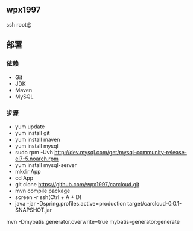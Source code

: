## wpx1997

ssh root@
## 部署
### 依赖
- Git
- JDK
- Maven
- MySQL
### 步骤
- yum update
- yum install git
- yum install maven
- yum install mysql
- sudo rpm -Uvh http://dev.mysql.com/get/mysql-community-release-el7-5.noarch.rpm
- yum install mysql-server
- mkdir App
- cd App
- git clone https://github.com/wpx1997/carcloud.git
- mvn compile package  
- screen -r ssh(Ctrl + A + D)
- java -jar -Dspring.profiles.active=production target/carcloud-0.0.1-SNAPSHOT.jar

mvn -Dmybatis.generator.overwrite=true mybatis-generator:generate